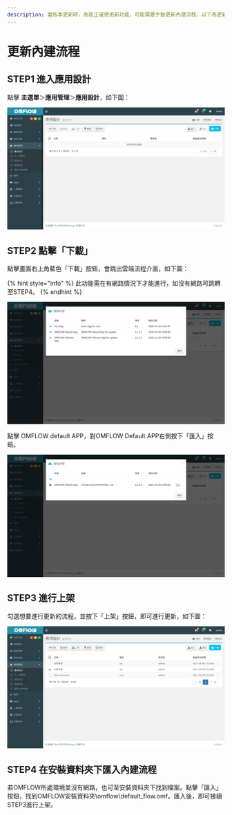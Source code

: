 ```yaml
---
description: 當版本更新時，為能正確使用新功能，可能需要手動更新內建流程，以下為更新步驟：
---
```


# 更新內建流程

## STEP1 進入應用設計

點擊 **主選單**＞**應用管理**＞**應用設計**，如下圖：

![](../.gitbook/assets/image%20%2827%29%20%282%29.png)

## STEP2 點擊「下載」

點擊畫面右上角藍色「下載」按鈕，會跳出雲端流程介面，如下圖：

{% hint style="info" %}
此功能需在有網路情況下才能進行，如沒有網路可跳轉至STEP4。
{% endhint %}

![](../.gitbook/assets/image%20%2824%29.png)

點擊 OMFLOW default APP，對OMFLOW Default APP右側按下「匯入」按鈕。

![](../.gitbook/assets/image%20%2819%29%20%281%29.png)

## STEP3 進行上架

勾選想要進行更新的流程，並按下「上架」按鈕，即可進行更新，如下圖：

![](../.gitbook/assets/image%20%2833%29%20%282%29.png)

## STEP4 在安裝資料夾下匯入內建流程

若OMFLOW所處環境並沒有網路，也可至安裝資料夾下找到檔案。點擊「匯入」按鈕，找到OMFLOW安裝資料夾\omflow\default\_flow.omf。匯入後，即可接續STEP3進行上架。





